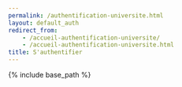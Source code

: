 ```yaml
---
permalink: /authentification-universite.html
layout: default_auth
redirect_from:
    - /accueil-authentification-universite/
    - /accueil-authentification-universite.html
title: S'authentifier
---
```


{% include base_path %}


<html lang="fr">
<head>
  <script src="https://apis.google.com/js/platform.js"></script>
    <meta name="google-signin-client_id" content="780974065492-pe6crknvlvmjsta8opn6fa3shjtg6pti.apps.googleusercontent.com">
 </head>
  <body>
      <div class="g-signin2" data-onsucces="onSignIn"></div>
      <div id="content"></div>
  </body>
  <script>
    function onSignIn(googleUser) {
    var profile = googleUser.getBasicProfile()
    if(googleUser.getHostedDomain() !== 'enpc.fr') {
        window.location.replace("./page-accueil-valide-universite.html");
    }
    } else {
        alert("Votre nom de domaine de mail ne correspond pas avec l'institution.")
    }
  </script>
</html>